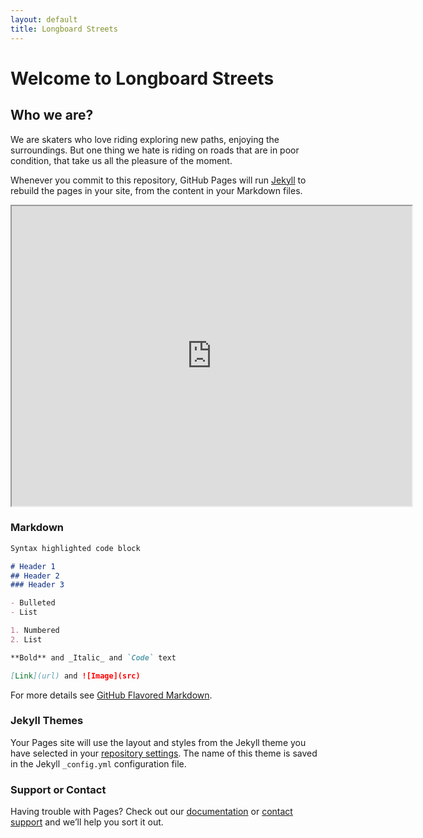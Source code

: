 ```yaml
---
layout: default
title: Longboard Streets
---
```

# Welcome to Longboard Streets

## Who we are?

We are skaters who love riding exploring new paths, enjoying the surroundings. But one thing we hate is riding on roads that are in poor condition, that take us all the pleasure of the moment.

Whenever you commit to this repository, GitHub Pages will run [Jekyll](https://jekyllrb.com/) to rebuild the pages in your site, from the content in your Markdown files.

<iframe src="https://www.google.com/maps/d/embed?mid=1h9xnP5n6vODmKt42im5KxBA_JoFAArFk" width="640" height="480"></iframe>

### Markdown


```markdown
Syntax highlighted code block

# Header 1
## Header 2
### Header 3

- Bulleted
- List

1. Numbered
2. List

**Bold** and _Italic_ and `Code` text

[Link](url) and ![Image](src)
```

For more details see [GitHub Flavored Markdown](https://guides.github.com/features/mastering-markdown/).

### Jekyll Themes

Your Pages site will use the layout and styles from the Jekyll theme you have selected in your [repository settings](https://github.com/ffilipef/longstreet/settings). The name of this theme is saved in the Jekyll `_config.yml` configuration file.

### Support or Contact

Having trouble with Pages? Check out our [documentation](https://help.github.com/categories/github-pages-basics/) or [contact support](https://github.com/contact) and we’ll help you sort it out.
